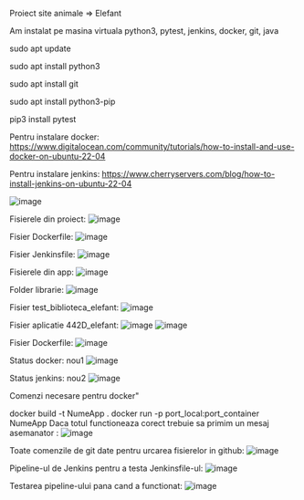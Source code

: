 Proiect site animale => Elefant

Am instalat pe masina virtuala python3, pytest, jenkins, docker, git, java

sudo apt update

sudo apt install python3

sudo apt install git

sudo apt install python3-pip

pip3 install pytest

Pentru instalare docker: https://www.digitalocean.com/community/tutorials/how-to-install-and-use-docker-on-ubuntu-22-04

Pentru instalare jenkins: https://www.cherryservers.com/blog/how-to-install-jenkins-on-ubuntu-22-04

![image](https://github.com/darkplanet1/Curs_VCGJ_24_animale/assets/91194182/49cb98c9-440f-48cd-ba9f-92094f215382)

Fisierele din proiect: 
![image](https://github.com/darkplanet1/Curs_VCGJ_24_animale/assets/91194182/d0e2c512-2e6c-47df-8fae-4bf5a34a50a9)


Fisier Dockerfile:
![image](https://github.com/darkplanet1/Curs_VCGJ_24_animale/assets/91194182/ac90bf49-9885-4eda-b240-68bd7b9686d4)

Fisier Jenkinsfile: 
![image](https://github.com/darkplanet1/Curs_VCGJ_24_animale/assets/91194182/173ddb8e-5465-4870-be76-727eb6870464)

Fisierele din app: 
![image](https://github.com/darkplanet1/Curs_VCGJ_24_animale/assets/91194182/2b8de449-1726-46cf-8b80-057684e1592b)

Folder librarie: 
![image](https://github.com/darkplanet1/Curs_VCGJ_24_animale/assets/91194182/fff1b431-ae68-41e5-abdb-f33541118260)


Fisier test_biblioteca_elefant: 
![image](https://github.com/darkplanet1/Curs_VCGJ_24_animale/assets/91194182/a08dd643-464a-4d5e-b161-132ba0d70b4f)


Fisier aplicatie 442D_elefant: 
![image](https://github.com/darkplanet1/Curs_VCGJ_24_animale/assets/91194182/5e0bc50b-4d94-4201-98f8-c3eebaecd79e)
![image](https://github.com/darkplanet1/Curs_VCGJ_24_animale/assets/91194182/0bcd9661-2292-4a7b-94f3-c97eb752d91c)

Fisier Dockerfile: 
![image](https://github.com/darkplanet1/Curs_VCGJ_24_animale/assets/91194182/d5c21eb4-b976-43ef-9073-e2e9c3089b82)

Status docker: nou1
![image](https://github.com/darkplanet1/Curs_VCGJ_24_animale/assets/91194182/1b57dbea-1207-4fac-a9eb-f0be4c145bf8)

Status jenkins: nou2
![image](https://github.com/darkplanet1/Curs_VCGJ_24_animale/assets/91194182/309f7814-6306-4e8e-9d45-c2ab6ec5900e)


Comenzi necesare pentru docker"

docker build -t NumeApp .
docker run -p port_local:port_container NumeApp
Daca totul functioneaza corect trebuie sa primim un mesaj asemanator :
![image](https://github.com/darkplanet1/Curs_VCGJ_24_animale/assets/91194182/6ad30c27-5ec9-4cd1-9cb8-db606dad2f8a)

Toate comenzile de git date pentru urcarea fisierelor in github:
![image](https://github.com/darkplanet1/Curs_VCGJ_24_animale/assets/91194182/7490d2cb-9b2d-4365-9013-dbc7d55f73d7)

Pipeline-ul de Jenkins pentru a testa Jenkinsfile-ul:
![image](https://github.com/darkplanet1/Curs_VCGJ_24_animale/assets/91194182/8c655cc4-37b3-4885-8f62-09e7688091f8)

Testarea pipeline-ului pana cand a functionat:
![image](https://github.com/darkplanet1/Curs_VCGJ_24_animale/assets/91194182/ef79c258-db8d-42e5-bc06-ac759998edae)





